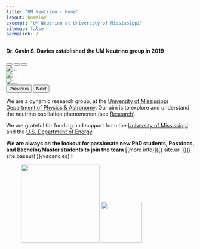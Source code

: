 ```yaml
---
title: "UM Neutrino - Home"
layout: homelay
excerpt: "UM Neutrino at University of Mississippi"
sitemap: false
permalink: /
---
```


**Dr. Gavin S. Davies established the UM Neutrino group in 2019** 


<div markdown="0" id="carousel" class="carousel slide" data-ride="carousel" data-interval="4000" data-pause="hover" >
    <!-- Menu -->
    <div class="carousel-indicators">
        <button type="button" data-bs-target="#carousel" data-bs-slide-to="0" class="active" aria-label="Slide 1"></button>
        <button type="button" data-bs-target="#carousel" data-bs-slide-to="1" aria-label="Slide 2"></button>
        <button type="button" data-bs-target="#carousel" data-bs-slide-to="2" aria-label="Slide 3"></button>
    </div>
    <div class="carousel-inner" markdown="0">
        <div class="carousel-item active">
            <img src="{{ site.url }}{{ site.baseurl }}/assets/images/slider/LewisHall.jpg" class="d-block w-100" alt="...">
        </div>
        <div class="carousel-item">
            <img src="{{ site.url }}{{ site.baseurl }}/assets/images/slider/LewisHall.jpg" class="d-block w-100" alt="...">
        </div>
        <div class="carousel-item">
            <img src="{{ site.url }}{{ site.baseurl }}/assets/images/slider/LewisHall.jpg" class="d-block w-100" alt="...">
        </div>
    </div>
    <button class="carousel-control-prev" type="button" data-bs-target="#carousel" data-bs-slide="prev">
      <span class="carousel-control-prev-icon" aria-hidden="true"></span>
      <span class="visually-hidden">Previous</span>
    </button>
    <button class="carousel-control-next" type="button" data-bs-target="#carousel" data-bs-slide="next">
      <span class="carousel-control-next-icon" aria-hidden="true"></span>
      <span class="visually-hidden">Next</span>
    </button>
</div>


We are a dynamic research group, at the [University of Mississippi](http://www.olemiss.edu) [Department of Physics & Astronomy](https://www.physics.olemiss.edu). Our aim is to explore and understand the neutrino oscillation phenomenon (see [Research](research)). 

We are grateful for funding and support from the [University of Mississippi](https://www.olemiss.edu) and the [U.S. Department of Energy](https://www.energy.gov/).

 **We are always on the lookout for passionate new PhD students, Postdocs, and Bachelor/Master students to join the team** [(more info)]({{ site.url }}{{ site.baseurl }}/vacancies) **!**




<figure class="fourth">
  <img src="{{ site.url }}{{ site.baseurl }}/images/logopic/Logo_UM.jpg" style="width: 210px">
  <img src="{{ site.url }}{{ site.baseurl }}/images/logopic/Logo_DOE.jpg" style="width: 110px">
</figure>
